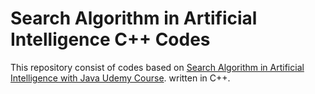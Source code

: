 # Search Algorithm in Artificial Intelligence C++ Codes

This repository consist of codes based on [Search Algorithm in Artificial Intelligence with Java Udemy Course](https://www.udemy.com/course/search-algorithms-in-artificial-intelligence-with-java/).
written in C++.
